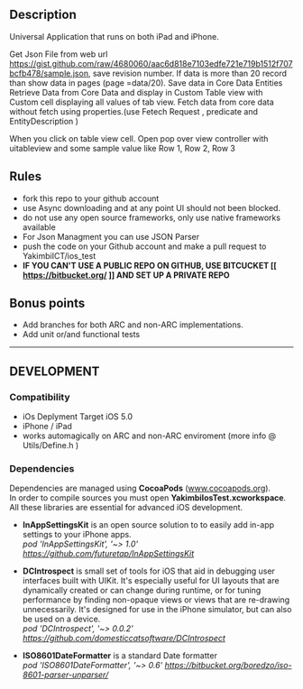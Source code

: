 ## Description

Universal Application that runs on both iPad and iPhone.

Get Json File from web url https://gist.github.com/raw/4680060/aac6d818e7103edfe721e719b1512f707bcfb478/sample.json,
save revision number.
If data is more than 20 record than show data in pages (page =data/20).
Save data in Core Data Entities
Retrieve Data from Core Data and display in Custom Table view with Custom cell displaying all values of tab view.
Fetch data from core data without fetch using properties.(use Fetech Request , predicate and EntityDescription )

When you click on table view cell. Open pop over view controller with uitableview and some sample value like Row 1, Row 2, Row 3


## Rules

* fork this repo to your github account
* use Async downloading and at any point UI should not been blocked.
* do not use any open source frameworks, only use native frameworks available
* For Json Managment you can use JSON Parser 
* push the code on your Github account and make a pull request to YakimbiICT/ios_test
* **IF YOU CAN'T USE A PUBLIC REPO ON GITHUB, USE BITCUCKET [[ https://bitbucket.org/ ]] AND SET UP A PRIVATE REPO**

## Bonus points
* Add branches for both ARC and non-ARC implementations.
* Add unit or/and functional tests


--------

## DEVELOPMENT

### Compatibility
* iOs Deplyment Target iOS 5.0
* iPhone / iPad
* works automagically on ARC and non-ARC enviroment (more info @ Utils/Define.h )



### Dependencies
Dependencies are managed using **CocoaPods** (www.cocoapods.org).  
In order to compile sources you must open **YakimbiIosTest.xcworkspace**.  
All these libraries are essential for advanced iOS development.

* **InAppSettingsKit** is an open source solution to to easily add in-app settings to your iPhone apps.  
 *pod 'InAppSettingsKit', '~> 1.0' https://github.com/futuretap/InAppSettingsKit*

* **DCIntrospect** is small set of tools for iOS that aid in debugging user interfaces built with UIKit. It's especially useful for UI layouts that are dynamically created or can change during runtime, or for tuning performance by finding non-opaque views or views that are re-drawing unnecessarily. It's designed for use in the iPhone simulator, but can also be used on a device.  
*pod 'DCIntrospect', '~> 0.0.2' https://github.com/domesticcatsoftware/DCIntrospect*

* **ISO8601DateFormatter** is a standard Date formatter  
 *pod 'ISO8601DateFormatter', '~> 0.6' https://bitbucket.org/boredzo/iso-8601-parser-unparser/* 




